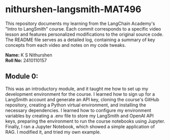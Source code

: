 # nithurshen-langsmith-MAT496
This repository documents my learning from the LangChain Academy's "Intro to LangSmith" course. Each commit corresponds to a specific video lesson and features personalized modifications to the original source code. The README file serves as a detailed log, containing a summary of key concepts from each video and notes on my code tweaks.

<b>Name:</b> K S Nithurshen  
<b>Roll No:</b> 2410110157  

## Module 0:
This was an introductory module, and it taught me how to set up my development environment for the course. I learned how to sign up for a LangSmith account and generate an API key, cloning the course's GitHub repository, creating a Python virtual environment, and installing the necessary dependencies. I learned how to configure my environment variables by creating a .env file to store my LangSmith and OpenAI API keys, preparing the environment to run the course notebooks using Jupyter. Finally, I ran a Jupyter Notebook, which showed a simple application of RAG. I modified it, and tried my own example.
